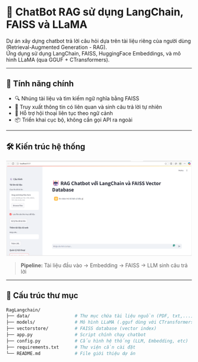 # 🤖 ChatBot RAG sử dụng LangChain, FAISS và LLaMA

Dự án xây dựng chatbot trả lời câu hỏi dựa trên tài liệu riêng của người dùng (Retrieval-Augmented Generation - RAG).  
Ứng dụng sử dụng LangChain, FAISS, HuggingFace Embeddings, và mô hình LLaMA (qua GGUF + CTransformers).

---

## 🚀 Tính năng chính

- 🔍 Nhúng tài liệu và tìm kiếm ngữ nghĩa bằng FAISS
- 🧠 Truy xuất thông tin có liên quan và sinh câu trả lời tự nhiên
- 💬 Hỗ trợ hội thoại liên tục theo ngữ cảnh
- 📦 Triển khai cục bộ, không cần gọi API ra ngoài

---

## 🛠️ Kiến trúc hệ thống

![RAG Architecture](image/RagChatbot.png)

> **Pipeline:** Tài liệu đầu vào → Embedding → FAISS → LLM sinh câu trả lời

---

## 📂 Cấu trúc thư mục

```bash
RagLangchain/
├── data/                 # Thư mục chứa tài liệu nguồn (PDF, txt,...)
├── models/               # Mô hình LLaMA (.gguf dùng với CTransformers)
├── vectorstore/          # FAISS database (vector index)
├── app.py                # Script chính chạy chatbot
├── config.py             # Cấu hình hệ thống (LLM, Embedding, etc)
├── requirements.txt      # Thư viện cần cài đặt
└── README.md             # File giới thiệu dự án
